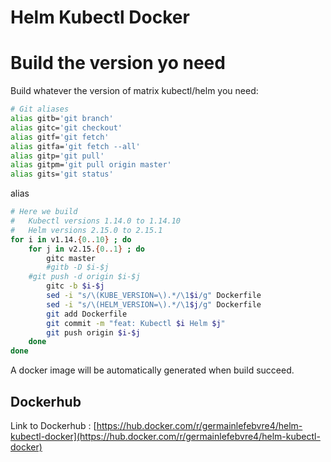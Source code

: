 # Helm Kubectl Docker

# Build the version yo need
Build whatever the version of matrix kubectl/helm you need:
```bash
# Git aliases
alias gitb='git branch'
alias gitc='git checkout'
alias gitf='git fetch'
alias gitfa='git fetch --all'
alias gitp='git pull'
alias gitpm='git pull origin master'
alias gits='git status'
```
alias
```bash
# Here we build
#   Kubectl versions 1.14.0 to 1.14.10
#   Helm versions 2.15.0 to 2.15.1
for i in v1.14.{0..10} ; do
    for j in v2.15.{0..1} ; do
        gitc master
        #gitb -D $i-$j
	#git push -d origin $i-$j
        gitc -b $i-$j
        sed -i "s/\(KUBE_VERSION=\).*/\1$i/g" Dockerfile
        sed -i "s/\(HELM_VERSION=\).*/\1$j/g" Dockerfile
        git add Dockerfile
        git commit -m "feat: Kubectl $i Helm $j"
        git push origin $i-$j
    done
done
```
A docker image will be automatically generated when build succeed.

## Dockerhub
Link to Dockerhub : [https://hub.docker.com/r/germainlefebvre4/helm-kubectl-docker](https://hub.docker.com/r/germainlefebvre4/helm-kubectl-docker)
